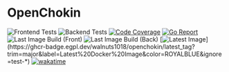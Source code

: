 # OpenChokin

![Frontend Tests](https://github.com/walnuts1018/openchokin/actions/workflows/front-test.yaml/badge.svg)
![Backend Tests](https://github.com/walnuts1018/openchokin/actions/workflows/back-test.yaml/badge.svg)
[![Code Coverage](https://img.shields.io/codecov/c/github/walnuts1018/openchokin/master.svg)](https://codecov.io/github/walnuts1018/openchokin?branch=master)
[![Go Report](https://goreportcard.com/badge/github.com/walnuts1018/openchokin/back)](https://goreportcard.com/report/github.com/walnuts1018/openchokin/back)
![Last Image Build (Front)](https://github.com/walnuts1018/openchokin/actions/workflows/docker-front.yaml/badge.svg)
![Last Image Build (Back)](https://github.com/walnuts1018/openchokin/actions/workflows/docker-back.yaml/badge.svg)
[![Latest Image](https://ghcr-badge.egpl.dev/walnuts1018/openchokin-front/latest_tag?trim=major&label=Latest%20Docker%20Image&color=ROYALBLUE&ignore=test-*)](https://ghcr-badge.egpl.dev/walnuts1018/openchokin/latest_tag?trim=major&label=Latest%20Docker%20Image&color=ROYALBLUE&ignore=test-*)
[![wakatime](https://wakatime.com/badge/user/981e52dd-a7ab-4b00-9a71-125be9dc2de6/project/018b8403-cbf1-4c94-9fe8-4cc5a6cd507d.svg)](https://wakatime.com/badge/user/981e52dd-a7ab-4b00-9a71-125be9dc2de6/project/018b8403-cbf1-4c94-9fe8-4cc5a6cd507d)
